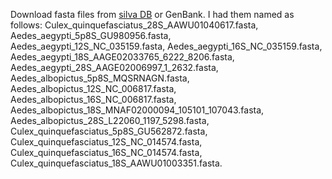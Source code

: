 Download fasta files from [silva DB](https://www.arb-silva.de/) or GenBank. I had them named as follows: Culex_quinquefasciatus_28S_AAWU01040617.fasta, Aedes_aegypti_5p8S_GU980956.fasta, Aedes_aegypti_12S_NC_035159.fasta, Aedes_aegypti_16S_NC_035159.fasta, Aedes_aegypti_18S_AAGE02033765_6222_8206.fasta, Aedes_aegypti_28S_AAGE02006997_1_2632.fasta, Aedes_albopictus_5p8S_MQSRNAGN.fasta, Aedes_albopictus_12S_NC_006817.fasta, Aedes_albopictus_16S_NC_006817.fasta, Aedes_albopictus_18S_MNAF02000094_105101_107043.fasta, Aedes_albopictus_28S_L22060_1197_5298.fasta, Culex_quinquefasciatus_5p8S_GU562872.fasta, Culex_quinquefasciatus_12S_NC_014574.fasta, Culex_quinquefasciatus_16S_NC_014574.fasta, Culex_quinquefasciatus_18S_AAWU01003351.fasta.
